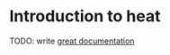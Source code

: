 # Introduction to heat

TODO: write [great documentation](http://jacobian.org/writing/what-to-write/)

